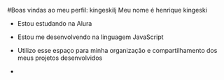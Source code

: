 #Boas vindas ao meu perfil: kingeskilj
Meu nome é henrique kingeski

- Estou estudando na Alura
- Estou me desenvolvendo na linguagem JavaScript
- Utilizo esse espaço para minha organização e compartilhamento dos meus projetos desenvolvidos

- 
